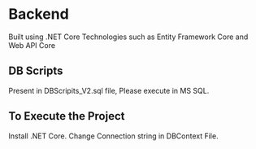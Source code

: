 # Backend
Built using .NET Core Technologies such as Entity Framework Core and Web API Core

## DB Scripts
Present in DBScripits_V2.sql file, Please execute in MS SQL.

## To Execute the Project
Install .NET Core.
Change Connection string in DBContext File.


